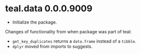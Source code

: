 # teal.data 0.0.0.9009

* Initialize the package.

Changes of functionality from when package was part of teal:

* `get_key_duplicates` returns a `data.frame` instead of a `tibble`.
* `dplyr` moved from imports to suggests.
